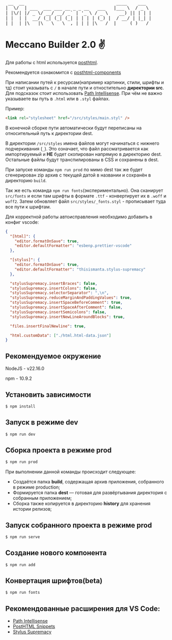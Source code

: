 <pre>
 __  __                                  ____    ___  
|  \/  | ___  ___ ___ __ _ _ __   ___   |___ \  / _ \ 
| |\/| |/ _ \/ __/ __/ _` | '_ \ / _ \    __) || | | |
| |  | |  __/ (_| (_| (_| | | | | (_) |  / __/ | |_| |
|_|  |_|\___|\___\___\__,_|_| |_|\___/  |_____(_)___/
</pre>

# Meccano Builder 2.0 :v:
Для работы с html используется [posthtml](https://posthtml.org/).

Рекомендуется ознакомится с [posthtml-components](https://github.com/posthtml/posthtml-components)

При написании путей к ресурсам(например картинки, стили, шрифты и тд) стоит указывать с `/` в начале пути и отностительно **директории src**. Для подсказок стоит использовать [Path Intellisense](https://marketplace.visualstudio.com/items?itemName=christian-kohler.path-intellisense). При чём не важно указываетe вы путь в `.html` или в `.styl` файлах.

Пример:
```html
<link rel="stylesheet" href="/src/styles/main.styl" />
```

В конечной сборке пути автоматически будут переписаны на относительный путь к директории dest.

В директории `/src/styles` имена файлов могут начинаться с нижнего подчеркивания (`_`). Это означает, что файл рассматривается как импортируемый и **НЕ** будет скопирован напрямую в директорию dest. Остальные файлы будут транспилированы в CSS и сохранены в dest.

При запуске команды `npm run prod` по мимо dest так же будет сгенерирован zip архив с текущей датой в названии и сохранён в директорию `build`.

Так же есть команда `npm run fonts`(экспериментально). Она сканирует `src/fonts` и если там шрифты в формате `.ttf` - конвертирует их в `.woff` и `woff2`. Затем обновляет файл `src/styles/_fonts.styl` - прописывает туда все пути к шрифтам.

Для корректной работы автоисправления необходимо добавить в конфиг vscode:
```json
{
  "[html]": {
    "editor.formatOnSave": true,
    "editor.defaultFormatter": "esbenp.prettier-vscode"
  },

  "[stylus]": {
    "editor.formatOnSave": true,
    "editor.defaultFormatter": "thisismanta.stylus-supremacy"
  },

  "stylusSupremacy.insertBraces": false,
  "stylusSupremacy.insertColons": false,
  "stylusSupremacy.selectorSeparator": ",\n",
  "stylusSupremacy.reduceMarginAndPaddingValues": true,
  "stylusSupremacy.insertSpaceBeforeComment": true,
  "stylusSupremacy.insertSpaceAfterComment": false,
  "stylusSupremacy.insertSemicolons": false,
  "stylusSupremacy.insertNewLineAroundBlocks": true,

  "files.insertFinalNewline": true,

  "html.customData": ["./html.html-data.json"]
}
```

## Рекомендуемое окружение
NodeJS - v22.16.0

npm - 10.9.2

## Установить зависимости
```bash
$ npm install
```

## Запуск в режиме dev
```bash
$ npm run dev
```

## Сборка проекта в режиме prod
```bash
$ npm run prod
```

При выполнении данной команды происходит следующее:

* Создаётся папка **build**, содержащая архив приложения, собранного в режиме production;
* Формируется папка **dest** — готовая для развёртывания директория с собранным приложением;
* Сборка также копируется в директорию **history** для хранения истории релизов;

## Запуск собранного проекта в режиме prod
```bash
$ npm run serve
```

## Создание нового компонента
```bash
$ npm run add
```

## Конвертация шрифтов(beta)
```bash
$ npm run fonts
```

## Рекомендованные расширения для VS Code:
* [Path Intellisense](https://marketplace.visualstudio.com/items?itemName=christian-kohler.path-intellisense)
* [PostHTML Snippets](https://marketplace.visualstudio.com/items?itemName=cossssmin.posthtml)
* [Stylus Supremacy](https://marketplace.visualstudio.com/items?itemName=thisismanta.stylus-supremacy)
